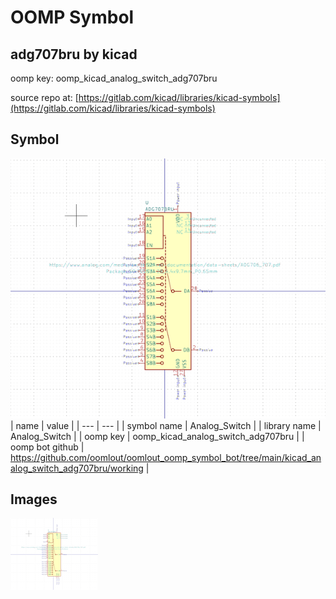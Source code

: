 # OOMP Symbol  
## adg707bru  by kicad  
  
oomp key: oomp_kicad_analog_switch_adg707bru  
  
source repo at: [https://gitlab.com/kicad/libraries/kicad-symbols](https://gitlab.com/kicad/libraries/kicad-symbols)  
## Symbol  
  
[![working.png](working_600.png)](working.png)  
| name | value | 
| --- | --- | 
| symbol name | Analog_Switch | 
| library name | Analog_Switch | 
| oomp key | oomp_kicad_analog_switch_adg707bru | 
| oomp bot github | https://github.com/oomlout/oomlout_oomp_symbol_bot/tree/main/kicad_analog_switch_adg707bru/working | 
## Images  
  
[![working.png](working_140.png)](working.png)  
